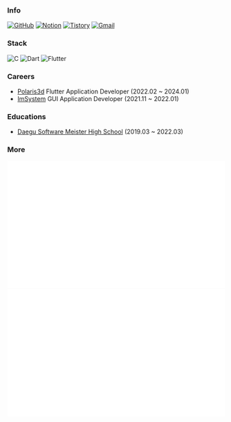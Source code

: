 ### Info
[![GitHub](https://img.shields.io/badge/github-%23121011.svg?style=for-the-badge&logo=github&logoColor=white&link=https://github.com/kimkyungwon0519)](https://github.com/kimkyungwon0519)
[![Notion](https://img.shields.io/badge/Notion-f0f0f0.svg?style=for-the-badge&logo=notion&logoColor=black&link=https://www.notion.so/Kim-Kyung-Won-8d6668be2b7e4b4cbad1a48bb2b57abf)](https://www.notion.so/Kim-Kyung-Won-8d6668be2b7e4b4cbad1a48bb2b57abf)
[![Tistory](https://img.shields.io/badge/Tistory-orange.svg?style=for-the-badge&logo=tistory&logoColor=white&link=https://kimkyungwon-blog.tistory.com/)](https://kimkyungwon-blog.tistory.com/)
[![Gmail](https://img.shields.io/badge/Gmail-c14438.svg?style=for-the-badge&logo=gmail&logoColor=white&link=mailto:kimkyungwon0519@gmail.com)](mailto:kimkyungwon0519@gmail.com)

### Stack
![C](https://img.shields.io/badge/C-%2300599C.svg?style=for-the-badge&logo=c&logoColor=white)
![Dart](https://img.shields.io/badge/dart-%230175C2?style=for-the-badge&logo=dart&logoColor=white)
![Flutter](https://img.shields.io/badge/Flutter-%230175C2.svg?style=for-the-badge&logo=flutter&logoColor=white)

### Careers
- [Polaris3d](https://ereon.kr/) Flutter Application Developer (2022.02 ~ 2024.01)
- [ImSystem](https://imsystem.kr/?lang=ko) GUI Application Developer (2021.11 ~ 2022.01)

### Educations
- [Daegu Software Meister High School](https://dgsw.dge.hs.kr/dgswh/main.do?sysId=dgswh) (2019.03 ~ 2022.03)

### More
![](https://raw.githubusercontent.com/KimKyungWon0519/github-stats-transparent/output/generated/overview.svg)
![](https://raw.githubusercontent.com/KimKyungWon0519/github-stats-transparent/output/generated/languages.svg)
